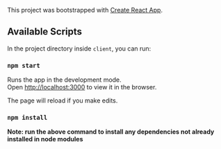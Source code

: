 This project was bootstrapped with [Create React App](https://github.com/facebook/create-react-app).


## Available Scripts

In the project directory inside `client`, you can run:

### `npm start`

Runs the app in the development mode.<br />
Open [http://localhost:3000](http://localhost:3000) to view it in the browser.

The page will reload if you make edits.<br />


### `npm install`

**Note: run the above command to install any dependencies not already installed in node modules**



